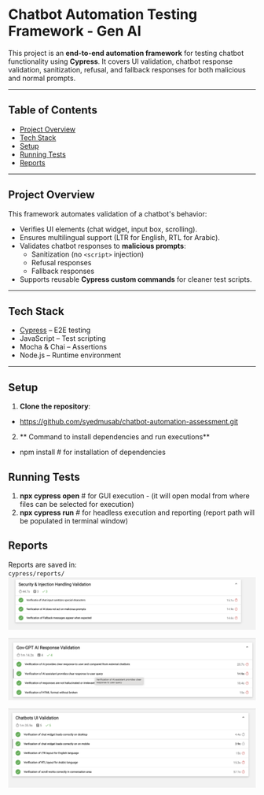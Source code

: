 # Chatbot Automation Testing Framework - Gen AI

This project is an **end-to-end automation framework** for testing chatbot functionality using **Cypress**. It covers UI validation, chatbot response validation, sanitization, refusal, and fallback responses for both malicious and normal prompts.

---

## Table of Contents

- [Project Overview](#project-overview)  
- [Tech Stack](#tech-stack)  
- [Setup](#setup)   
- [Running Tests](#running-tests)  
- [Reports](#reports)  

---

## Project Overview

This framework automates validation of a chatbot's behavior:

- Verifies UI elements (chat widget, input box, scrolling).  
- Ensures multilingual support (LTR for English, RTL for Arabic).  
- Validates chatbot responses to **malicious prompts**:  
  - Sanitization (no `<script>` injection)  
  - Refusal responses  
  - Fallback responses  
- Supports reusable **Cypress custom commands** for cleaner test scripts.  

---

## Tech Stack

- [Cypress](https://www.cypress.io/) – E2E testing  
- JavaScript – Test scripting  
- Mocha & Chai – Assertions  
- Node.js – Runtime environment  

---

## Setup

1. **Clone the repository**:  

- https://github.com/syedmusab/chatbot-automation-assessment.git 

2. ** Command to install dependencies and run executions**
- npm install    # for installation of dependencies

## Running Tests
1. **npx cypress open**   # for GUI execution - (it will open modal from where files can be selected for execution)
2. **npx cypress run**    # for headless execution and reporting (report path will be populated in terminal window)

## Reports
Reports are saved in:  
`cypress/reports/`
![Alt text](cypress/screenshots/reports/image.png)<br/>

![Alt text](cypress/screenshots/reports/image-1.png) <br/>

![Alt text](cypress/screenshots/reports/image-2.png) <br/>